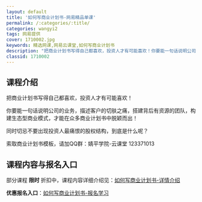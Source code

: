 ```yaml
---
layout: default
title: '如何写商业计划书-网易精品单课'
permalink: /:categories/:title/
categories: wangyi2
tags: 网易提供
cover: 1710002.jpg
keywords: 精选网课,网易云课堂,如何写商业计划书
description: "把商业计划书写得自己都喜欢，投资人才有可能喜欢！你要能一句话说明公司的业务，描述客户的切肤之痛，搭建背后有资源的团队，构建生态型商业模式，才能在众多商业计划书中脱颖而出！同时切忌不要出现投资"
classid: 1710002
---
```


## 课程介绍

把商业计划书写得自己都喜欢，投资人才有可能喜欢！

你要能一句话说明公司的业务，描述客户的切肤之痛，搭建背后有资源的团队，构建生态型商业模式，才能在众多商业计划书中脱颖而出！

同时切忌不要出现投资人最痛恨的股权结构，到底是什么呢？

索取商业计划书模板，请加QQ群：婧平学院-云课堂 123371013

## 课程内容与报名入口

部分课程 **限时** 折扣中，课程内容详细介绍见：[如何写商业计划书-详情介绍](https://study.163.com/course/introduction/1710002.htm?share=1&shareId=1025206652&utm_campaign=share&utm_medium=iphoneShare&utm_source=&utm_u=1025206652)

**优惠报名入口**：[如何写商业计划书-报名学习](https://study.163.com/course/introduction/1710002.htm?share=1&shareId=1025206652&utm_campaign=share&utm_medium=iphoneShare&utm_source=&utm_u=1025206652)

